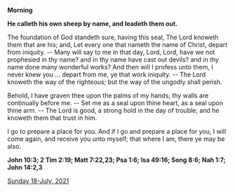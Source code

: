 **Morning**

**He calleth his own sheep by name, and leadeth them out.**
 
The foundation of God standeth sure, having this seal, The Lord knoweth them that are his; and, Let every one that nameth the name of Christ, depart from iniquity. -- Many will say to me in that day, Lord, Lord, have we not prophesied in thy name? and in thy name have cast out devils? and in thy name done many wonderful works? And then will I profess unto them, I never knew you ... depart from me, ye that work iniquity. -- The Lord knoweth the way of the righteous; but the way of the ungodly shall perish.
 
Behold, I have graven thee upon the palms of my hands; thy walls are continually before me. -- Set me as a seal upon thine heart, as a seal upon thine arm. -- The Lord is good, a strong hold in the day of trouble; and he knoweth them that trust in him.
 
I go to prepare a place for you. And if I go and prepare a place for you, I will come again, and receive you unto myself; that where I am, there ye may be also.  

**John 10:3; 2 Tim 2:19; Matt 7:22,23; Psa 1:6; Isa 49:16; Song 8:6; Nah 1:7; John 14:2,3**

[Sunday 18-July, 2021](https://t.me/daily_light)
